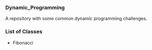 ### Dynamic_Programming ###
A repository with some common dynamic programming challenges.

### List of Classes ###
- Fibonacci
